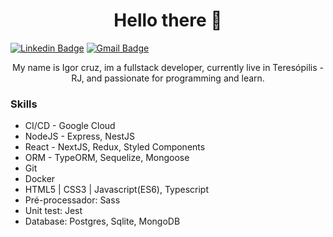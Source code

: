 <h1 align="center">Hello there 👋</h1>

 
[![Linkedin Badge](https://img.shields.io/badge/-LinkedIn-blue?style=for-the-badge&logo=Linkedin&logoColor=white&link=https://www.linkedin.com/in/igorcruzz/)](https://www.linkedin.com/in/igorcruzz/) 
[![Gmail Badge](https://img.shields.io/badge/-Gmail-c14438?style=for-the-badge&logo=Gmail&logoColor=white&link=mailto:igorcruz.dev@gmail.com)](mailto:igorcruz.dev@gmail.com)
 

<p align="center">My name is Igor cruz, im a fullstack developer, currently live in Teresópilis - RJ, and passionate for programming and learn.</p>

### Skills
- CI/CD - Google Cloud
- NodeJS - Express, NestJS
- React - NextJS, Redux, Styled Components
- ORM - TypeORM, Sequelize, Mongoose
- Git
- Docker
- HTML5 | CSS3 | Javascript(ES6), Typescript
- Pré-processador: Sass
- Unit test: Jest
- Database: Postgres, Sqlite, MongoDB
